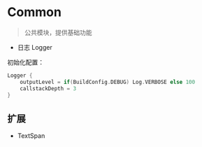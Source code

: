 # Common

> 公共模块，提供基础功能


- 日志 Logger

初始化配置：

```kotlin
Logger {
    outputLevel = if(BuildConfig.DEBUG) Log.VERBOSE else 100
    callstackDepth = 3
}
```

## 扩展

- TextSpan

